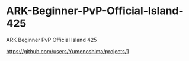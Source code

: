 # ARK-Beginner-PvP-Official-Island-425
ARK Beginner PvP Official Island 425

https://github.com/users/Yumenoshima/projects/1
